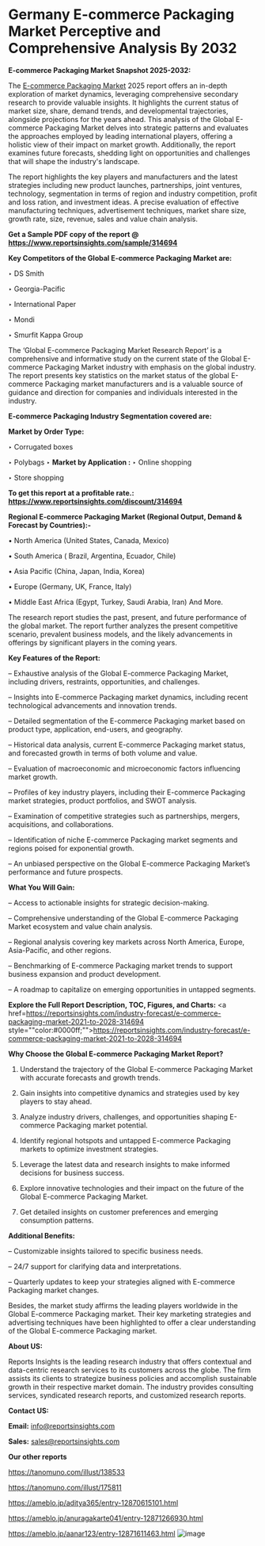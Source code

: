# Germany E-commerce Packaging Market Perceptive and Comprehensive Analysis By 2032

<strong>E-commerce Packaging Market Snapshot 2025-2032:</strong>

The <a href=https://www.reportsinsights.com/sample/314694>E-commerce Packaging Market</a> 2025 report offers an in-depth exploration of market dynamics, leveraging comprehensive secondary research to provide valuable insights. It highlights the current status of market size, share, demand trends, and developmental trajectories, alongside projections for the years ahead. This analysis of the Global E-commerce Packaging Market delves into strategic patterns and evaluates the approaches employed by leading international players, offering a holistic view of their impact on market growth. Additionally, the report examines future forecasts, shedding light on opportunities and challenges that will shape the industry's landscape.

The report highlights the key players and manufacturers and the latest strategies including new product launches, partnerships, joint ventures, technology, segmentation in terms of region and industry competition, profit and loss ration, and investment ideas. A precise evaluation of effective manufacturing techniques, advertisement techniques, market share size, growth rate, size, revenue, sales and value chain analysis.

<strong>Get a Sample PDF copy of the report @ <a href=https://www.reportsinsights.com/sample/314694 style=color:#0000ff;>https://www.reportsinsights.com/sample/314694</a></strong>

<strong>Key Competitors of the Global E-commerce Packaging Market are:</strong>

‣ DS Smith

‣ Georgia-Pacific

‣ International Paper

‣ Mondi

‣ Smurfit Kappa Group

The ‘Global E-commerce Packaging Market Research Report’ is a comprehensive and informative study on the current state of the Global E-commerce Packaging Market industry with emphasis on the global industry. The report presents key statistics on the market status of the global E-commerce Packaging market manufacturers and is a valuable source of guidance and direction for companies and individuals interested in the industry.

<strong>E-commerce Packaging Industry Segmentation covered are:</strong>

<strong>Market by Order Type: </strong>

‣ Corrugated boxes

‣ Polybags
‣ 
<strong>Market by Application :</strong>
‣ Online shopping

‣ Store shopping

<strong>To get this report at a profitable rate.: <a href=https://www.reportsinsights.com/discount/314694 style=color:#0000ff;>https://www.reportsinsights.com/discount/314694</a></strong>

<strong>Regional E-commerce Packaging Market (Regional Output, Demand &amp; Forecast by Countries):-</strong>

• North America (United States, Canada, Mexico)

• South America ( Brazil, Argentina, Ecuador, Chile)

• Asia Pacific (China, Japan, India, Korea)

• Europe (Germany, UK, France, Italy)

• Middle East Africa (Egypt, Turkey, Saudi Arabia, Iran) And More.

The research report studies the past, present, and future performance of the global market. The report further analyzes the present competitive scenario, prevalent business models, and the likely advancements in offerings by significant players in the coming years.

<strong>Key Features of the Report:</strong>

– Exhaustive analysis of the Global E-commerce Packaging Market, including drivers, restraints, opportunities, and challenges.

– Insights into E-commerce Packaging market dynamics, including recent technological advancements and innovation trends.

– Detailed segmentation of the E-commerce Packaging market based on product type, application, end-users, and geography.

– Historical data analysis, current E-commerce Packaging market status, and forecasted growth in terms of both volume and value.

– Evaluation of macroeconomic and microeconomic factors influencing market growth.

– Profiles of key industry players, including their E-commerce Packaging market strategies, product portfolios, and SWOT analysis.

– Examination of competitive strategies such as partnerships, mergers, acquisitions, and collaborations.

– Identification of niche E-commerce Packaging market segments and regions poised for exponential growth.

– An unbiased perspective on the Global E-commerce Packaging Market’s performance and future prospects.

<strong>What You Will Gain:</strong>

– Access to actionable insights for strategic decision-making.

– Comprehensive understanding of the Global E-commerce Packaging Market ecosystem and value chain analysis.

– Regional analysis covering key markets across North America, Europe, Asia-Pacific, and other regions.

– Benchmarking of E-commerce Packaging market trends to support business expansion and product development.

– A roadmap to capitalize on emerging opportunities in untapped segments.

<strong>Explore the Full Report Description, TOC, Figures, and Charts:</strong>
<a href=https://reportsinsights.com/industry-forecast/e-commerce-packaging-market-2021-to-2028-314694 style=""color:#0000ff;"">https://reportsinsights.com/industry-forecast/e-commerce-packaging-market-2021-to-2028-314694</a>

<strong>Why Choose the Global E-commerce Packaging Market Report?</strong>

1. Understand the trajectory of the Global E-commerce Packaging Market with accurate forecasts and growth trends.

2. Gain insights into competitive dynamics and strategies used by key players to stay ahead.

3. Analyze industry drivers, challenges, and opportunities shaping E-commerce Packaging market potential.

4. Identify regional hotspots and untapped E-commerce Packaging markets to optimize investment strategies.

5. Leverage the latest data and research insights to make informed decisions for business success.

6. Explore innovative technologies and their impact on the future of the Global E-commerce Packaging Market.

7. Get detailed insights on customer preferences and emerging consumption patterns.

<strong>Additional Benefits:</strong>

– Customizable insights tailored to specific business needs.

– 24/7 support for clarifying data and interpretations.

– Quarterly updates to keep your strategies aligned with E-commerce Packaging market changes.

Besides, the market study affirms the leading players worldwide in the Global E-commerce Packaging market. Their key marketing strategies and advertising techniques have been highlighted to offer a clear understanding of the Global E-commerce Packaging market.

<strong><strong>About US</strong>:</strong>

Reports Insights is the leading research industry that offers contextual and data-centric research services to its customers across the globe. The firm assists its clients to strategize business policies and accomplish sustainable growth in their respective market domain. The industry provides consulting services, syndicated research reports, and customized research reports.

<strong>Contact US:</strong>

<p class=><b>Email:</b> <a href=mailto:info@reportsinsights.com>info@reportsinsights.com</a></p>
<p class=><b>Sales:</b> <a href=mailto:sales@reportsinsights.com>sales@reportsinsights.com</a></p>

<strong>Our other reports</strong>

<a href=https://tanomuno.com/illust/138533>https://tanomuno.com/illust/138533</a>

<a href=https://tanomuno.com/illust/175811>https://tanomuno.com/illust/175811</a>

<a href=https://ameblo.jp/aditya365/entry-12870615101.html>https://ameblo.jp/aditya365/entry-12870615101.html</a>

<a href=https://ameblo.jp/anuragakarte041/entry-12871266930.html>https://ameblo.jp/anuragakarte041/entry-12871266930.html</a>

<a href=https://ameblo.jp/aanar123/entry-12871611463.html>https://ameblo.jp/aanar123/entry-12871611463.html</a>
![image](https://github.com/user-attachments/assets/46c55c1b-0e6f-46d3-bb91-f1c637a9cf84)
